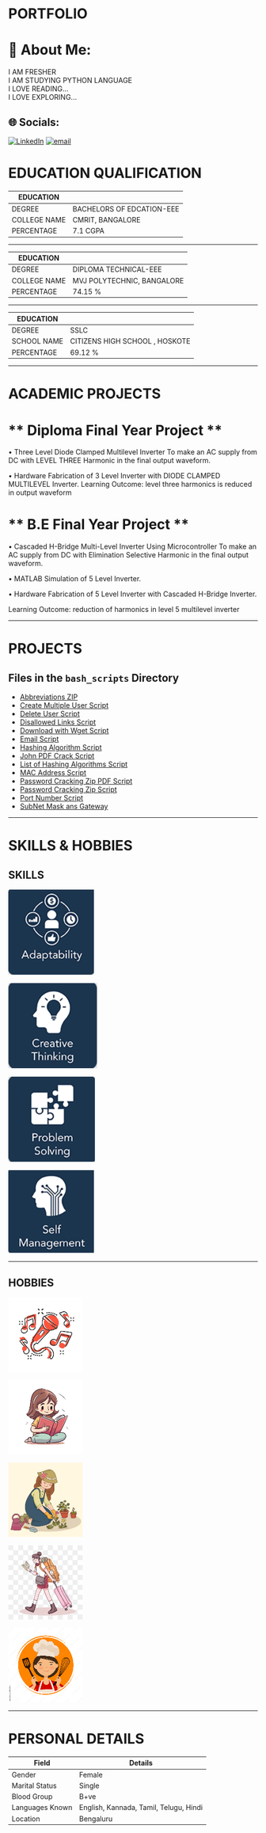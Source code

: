 # PORTFOLIO

# 💫 About Me:
I AM FRESHER<br>I AM STUDYING PYTHON LANGUAGE<br>I LOVE READING...<br>I LOVE EXPLORING...


## 🌐 Socials:
[![LinkedIn](https://img.shields.io/badge/LinkedIn-%230077B5.svg?logo=linkedin&logoColor=white)](https://www.linkedin.com/in/gayathri-hn-751533362/) 
[![email](https://img.shields.io/badge/Email-D14836?logo=gmail&logoColor=white)](mailto:solarrays1@proton.me) 

# EDUCATION QUALIFICATION


| EDUCATION |  |
| ---- | ---- |
| DEGREE | BACHELORS OF EDCATION-EEE |
| COLLEGE NAME | CMRIT, BANGALORE |
| PERCENTAGE | 7.1 CGPA |

---

| EDUCATION |  |
| ---- | ---- |
| DEGREE | DIPLOMA TECHNICAL-EEE |
| COLLEGE NAME | MVJ POLYTECHNIC, BANGALORE |
| PERCENTAGE | 74.15 % |

---

| EDUCATION   |                                 |
| ----------- | ------------------------------- |
| DEGREE      | SSLC                            |
| SCHOOL NAME | CITIZENS HIGH SCHOOL , HOSKOTE |
| PERCENTAGE  | 69.12 %                         |

----
# ACADEMIC PROJECTS


# ** Diploma Final Year Project **

•	Three Level Diode Clamped Multilevel Inverter 
To make an AC supply from DC with LEVEL THREE Harmonic in the final output waveform. 

•	Hardware Fabrication of 3 Level Inverter with DIODE CLAMPED MULTILEVEL Inverter.
Learning Outcome: level three harmonics is reduced in output waveform

#  ** B.E Final Year Project **
•	Cascaded H-Bridge Multi-Level Inverter Using Microcontroller
To make an AC supply from DC with Elimination Selective Harmonic in the final output waveform.

•	MATLAB Simulation of 5 Level Inverter. 

•	Hardware Fabrication of 5 Level Inverter with Cascaded H-Bridge Inverter. 

Learning Outcome: reduction of harmonics in level 5 multilevel inverter

---

# PROJECTS

## Files in the `bash_scripts` Directory

- [Abbreviations ZIP](projects/bash_scripts/abbreviations.zip)
- [Create Multiple User Script](projects/bash_scripts/create_multiple_user.sh)
- [Delete User Script](projects/bash_scripts/deluser.sh)
- [Disallowed Links Script](projects/bash_scripts/disallowed_links.sh)
- [Download with Wget Script](projects/bash_scripts/download_wget.sh)
- [Email Script](projects/bash_scripts/email.sh)
- [Hashing Algorithm Script](projects/bash_scripts/hashing_algorithum.sh)
- [John PDF Crack Script](projects/bash_scripts/john_pdf_crack.sh)
- [List of Hashing Algorithms Script](projects/bash_scripts/list_of_hashing_algorithum.sh)
- [MAC Address Script](projects/bash_scripts/mac_address.sh)
- [Password Cracking Zip PDF Script](projects/bash_scripts/passwd_crking_zip_pdf.sh)
- [Password Cracking Zip Script](projects/bash_scripts/passwd_crking_zip.sh)
- [Port Number Script](projects/bash_scripts/port_number.sh)
- [SubNet Mask ans Gateway](projects/bash_scripts/SUBNET_MASK&GATEWAY.md)

---

# SKILLS & HOBBIES

## SKILLS

![adptability](images/adptability.png)

![creative thinking](images/creative_thinking.png)

![problem sloving](images/problem_sloving.png)

![self management](images/self_management.png)

---

## HOBBIES

![Music](images/music.jpg)

![reading](images/reading.jpg)

![gardening](images/gardening.jpg)

![travel](images/traveling.jpg)

![cooking](images/cooking.jpg)

---

# PERSONAL DETAILS

| **Field**          | **Details**                                |
|--------------------|--------------------------------------------|
| Gender             | Female                                     |
| Marital Status     | Single                                     |
| Blood Group        | B+ve                                       |
| Languages Known    | English, Kannada, Tamil, Telugu, Hindi     |
| Location           | Bengaluru                                  |
